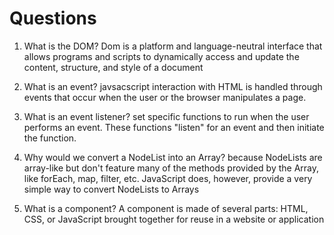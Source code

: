 # Questions
1. What is the DOM?
Dom is a platform and language-neutral interface that allows programs and scripts to dynamically access and update the content, structure, and style of a document


2. What is an event?
javsacscript interaction with HTML is handled through events that occur when the user or the browser manipulates a page.

3. What is an event listener?
 set specific functions to run when the user performs an event. These functions "listen" for an event and then initiate the function.


4. Why would we convert a NodeList into an Array?
because NodeLists are array-like but don't feature many of the methods provided by the Array, like forEach, map, filter, etc.  JavaScript does, however, provide a very simple way to convert NodeLists to Arrays


5. What is a component?
A component is made of several parts: HTML, CSS, or JavaScript brought together for reuse in a website or application
